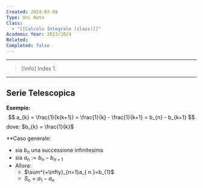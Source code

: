 ```yaml
---
Created: 2024-03-08
Type: Uni Note
Class:
  - "[[Calcolo Integrale (class)]]"
Academic Year: 2023/2024
Related: 
Completed: false
---
```

---

>[!info] Index
>1. 

---
## Serie Telescopica 

**Esempio:** 
$$
a_{k} = \frac{1}{k(k+1)} = \frac{1}{k} - \frac{1}{k+1} = b_{n} - b_{k+1}
$$
dove: $b_{k} = \frac{1}{k}$

**Caso generale:
- sia ${b_{n}}$ una successione infinitesima
- sia $a_{ n }:= b_{n}-b_{n+1}$
- Allora:
	- $\sum^{+\infty}_{n=1}a_{ n }=b_{1}$
	- $S_{n} =  a_{1}-a_{ n }$

